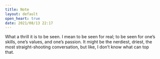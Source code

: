 ```yaml
---
title: Note
layout: default
open_heart: true
date: 2021/08/13 22:17
---
```


What a thrill it is to be seen. I mean to be seen for real; to be seen for one’s skills, one’s values, and one’s passion. It might be the nerdiest, driest, the most straight-shooting conversation, but like, I don’t know what can top that.
